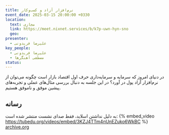 ```yaml
---
title: نرم‌افزار آزاد و کسب‌وکار
event_date: 2025-03-15 20:00:00 +0330
location:
  text: مجازی
  link: https://meet.nixnet.services/b/k7p-uwn-hyn-sno
  geo:
presenter:
  - علیرضا فریدونی
key_people:
  - علیرضا فریدونی
  - مصطفی آهنگرها
status:
---
```


در دنیای امروز که سرمایه و سرمایه‌داری حرف اول اقتصاد بازار است چگونه می‌توان از نرم‌افزار آزاد پول در آورد؟ در این جلسه به دنبال بررسی مثال‌های عملی و تجربه‌های پیشین موفق و ناموفق هستیم.

## رسانه

به دلیل نداشتن اسلاید، فقط صدای نشست منتشر شده است:
{% embed_video https://tubedu.org/videos/embed/3KZJ4TTm4nUnEZuko6WkBC %}  
[archive.org](https://archive.org/details/dona-12-business)
